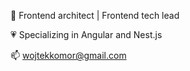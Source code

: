 👋 Frontend architect | Frontend tech lead

💗 Specializing in Angular and Nest.js

📫 wojtekkomor@gmail.com
